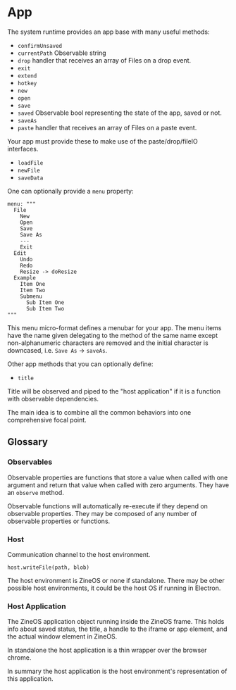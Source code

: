 App
===

The system runtime provides an app base with many useful methods:

- `confirmUnsaved`
- `currentPath` Observable string
- `drop` handler that receives an array of Files on a drop event.
- `exit`
- `extend`
- `hotkey`
- `new`
- `open`
- `save`
- `saved` Observable bool representing the state of the app, saved or not.
- `saveAs`
- `paste` handler that receives an array of Files on a paste event.

Your app must provide these to make use of the paste/drop/fileIO interfaces.

- `loadFile`
- `newFile`
- `saveData`

One can optionally provide a `menu` property:

```
menu: """
  File
    New
    Open
    Save
    Save As
    ---
    Exit
  Edit
    Undo
    Redo
    Resize -> doResize
  Example
    Item One
    Item Two
    Submenu
      Sub Item One
      Sub Item Two
"""
```

This menu micro-format defines a menubar for your app. The menu items have the
name given delegating to the method of the same name except non-alphanumeric
characters are removed and the initial character is downcased, i.e. `Save As` ->
`saveAs`.

Other app methods that you can optionally define:

- `title`

Title will be observed and piped to the "host application" if it is a function with
observable dependencies.

The main idea is to combine all the common behaviors into one comprehensive
focal point.

Glossary
--------

### Observables

Observable properties are functions that store a value when called
with one argument and return that value when called with zero arguments. They
have an `observe` method.

Observable functions will automatically re-execute if they depend on observable
properties. They may be composed of any number of observable properties or
functions.

### Host

Communication channel to the host environment.

```
host.writeFile(path, blob)
```

The host environment is ZineOS or none if standalone. There may be other possible
host environments, it could be the host OS if running in Electron.

### Host Application

The ZineOS application object running inside the ZineOS frame. This holds info
about saved status, the title, a handle to the iframe or app element, and the
actual window element in ZineOS.

In standalone the host application is a thin wrapper over the browser chrome.

In summary the host application is the host environment's representation of this
application.
